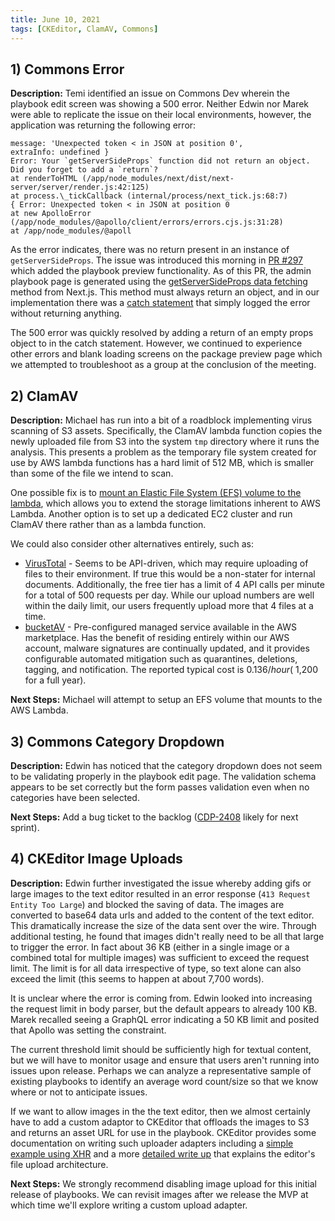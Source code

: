 ```yaml
---
title: June 10, 2021
tags: [CKEditor, ClamAV, Commons]
---
```


## 1) Commons Error

**Description:** Temi identified an issue on Commons Dev wherein the playbook edit screen was showing a 500 error. Neither Edwin nor Marek were able to replicate the issue on their local environments, however, the application was returning the following error:

```text
message: 'Unexpected token < in JSON at position 0',
extraInfo: undefined }
Error: Your `getServerSideProps` function did not return an object. Did you forget to add a `return`?
at renderToHTML (/app/node_modules/next/dist/next-server/server/render.js:42:125)
at process.\_tickCallback (internal/process/next_tick.js:68:7)
{ Error: Unexpected token < in JSON at position 0
at new ApolloError (/app/node_modules/@apollo/client/errors/errors.cjs.js:31:28)
at /app/node_modules/@apoll
```

As the error indicates, there was no return present in an instance of `getServerSideProps`. The issue was introduced this morning in [PR #297](https://github.com/IIP-Design/content-commons-client/pull/297) which added the playbook preview functionality. As of this PR, the admin playbook page is generated using the [getServerSideProps data fetching](https://nextjs.org/docs/basic-features/data-fetching#getserversideprops-server-side-rendering) method from Next.js. This method must always return an object, and in our implementation there was a [catch statement](https://github.com/IIP-Design/content-commons-client/blob/36fe128b62456ee781d734aa2546fa58fb0653cf/pages/admin/package/playbook/%5B...slug%5D.js#L48) that simply logged the error without returning anything.

The 500 error was quickly resolved by adding a return of an empty props object to in the catch statement. However, we continued to experience other errors and blank loading screens on the package preview page which we attempted to troubleshoot as a group at the conclusion of the meeting.

## 2) ClamAV

**Description:** Michael has run into a bit of a roadblock implementing virus scanning of S3 assets. Specifically, the ClamAV lambda function copies the newly uploaded file from S3 into the system `tmp` directory where it runs the analysis. This presents a problem as the temporary file system created for use by AWS lambda functions has a hard limit of 512 MB, which is smaller than some of the file we intend to scan.

One possible fix is to [mount an Elastic File System (EFS) volume to the lambda](https://aws.amazon.com/blogs/compute/using-amazon-efs-for-aws-lambda-in-your-serverless-applications/), which allows you to extend the storage limitations inherent to AWS Lambda. Another option is to set up a dedicated EC2 cluster and run ClamAV there rather than as a lambda function.

We could also consider other alternatives entirely, such as:

- [VirusTotal](https://www.virustotal.com/gui/) - Seems to be API-driven, which may require uploading of files to their environment. If true this would be a non-stater for internal documents. Additionally, the free tier has a limit of 4 API calls per minute for a total of 500 requests per day. While our upload numbers are well within the daily limit, our users frequently upload more that 4 files at a time.
- [bucketAV](https://aws.amazon.com/marketplace/pp/prodview-sykoblbsdgw2o) - Pre-configured managed service available in the AWS marketplace. Has the benefit of residing entirely within our AWS account, malware signatures are continually updated, and it provides configurable automated mitigation such as quarantines, deletions, tagging, and notification. The reported typical cost is $0.136/hour (~$1,200 for a full year).

**Next Steps:** Michael will attempt to setup an EFS volume that mounts to the AWS Lambda.

## 3) Commons Category Dropdown

**Description:** Edwin has noticed that the category dropdown does not seem to be validating properly in the playbook edit page. The validation schema appears to be set correctly but the form passes validation even when no categories have been selected.

**Next Steps:** Add a bug ticket to the backlog ([CDP-2408](https://design.atlassian.net/browse/CDP-2408) likely for next sprint).

## 4) CKEditor Image Uploads

**Description:** Edwin further investigated the issue whereby adding gifs or large images to the text editor resulted in an error response (`413 Request Entity Too Large`) and blocked the saving of data. The images are converted to base64 data urls and added to the content of the text editor. This dramatically increase the size of the data sent over the wire. Through additional testing, he found that images didn't really need to be all that large to trigger the error. In fact about 36 KB (either in a single image or a combined total for multiple images) was sufficient to exceed the request limit. The limit is for all data irrespective of type, so text alone can also exceed the limit (this seems to happen at about 7,700 words).

It is unclear where the error is coming from. Edwin looked into increasing the request limit in body parser, but the default appears to already 100 KB. Marek recalled seeing a GraphQL error indicating a 50 KB limit and posited that Apollo was setting the constraint.

The current threshold limit should be sufficiently high for textual content, but we will have to monitor usage and ensure that users aren't running into issues upon release. Perhaps we can analyze a representative sample of existing playbooks to identify an average word count/size so that we know where or not to anticipate issues.

If we want to allow images in the the text editor, then we almost certainly have to add a custom adaptor to CKEditor that offloads the images to S3 and returns an asset URL for use in the playbook. CKEditor provides some documentation on writing such uploader adapters including a [simple example using XHR](https://ckeditor.com/docs/ckeditor5/latest/features/image-upload/simple-upload-adapter.html) and a more [detailed write up](https://ckeditor.com/docs/ckeditor5/latest/framework/guides/deep-dive/upload-adapter.html) that explains the editor's file upload architecture.

**Next Steps:** We strongly recommend disabling image upload for this initial release of playbooks. We can revisit images after we release the MVP at which time we'll explore writing a custom upload adapter.
